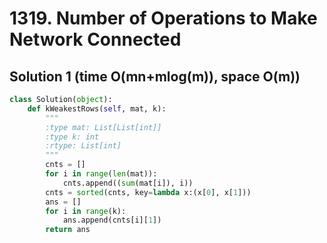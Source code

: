 # 1319. Number of Operations to Make Network Connected

## Solution 1 (time O(mn+mlog(m)), space O(m))

```python
class Solution(object):
    def kWeakestRows(self, mat, k):
        """
        :type mat: List[List[int]]
        :type k: int
        :rtype: List[int]
        """
        cnts = []
        for i in range(len(mat)):
            cnts.append((sum(mat[i]), i))
        cnts = sorted(cnts, key=lambda x:(x[0], x[1]))
        ans = []
        for i in range(k):
            ans.append(cnts[i][1])
        return ans
```

